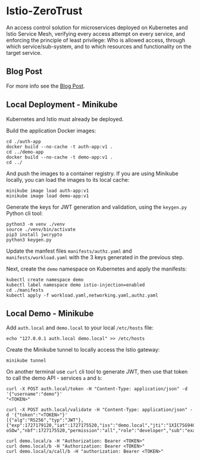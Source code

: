 # Istio-ZeroTrust

An access control solution for microservices deployed on Kubernetes and Istio Service Mesh, verifying every access attempt on every service, and enforcing the principle of least privilege: Who is allowed access, through which service/sub-system, and to which resources and functionality on the target service.

## Blog Post

For more info see the [Blog Post](https://safelyup.net/istio-zero-trust-fine-grained-access-control-for-microservices-40e4535749e8).

## Local Deployment - Minikube

Kubernetes and Istio must already be deployed.

Build the application Docker images:
```
cd ./auth-app
docker build --no-cache -t auth-app:v1 .
cd ../demo-app
docker build --no-cache -t demo-app:v1 .
cd ../
```

And push the images to a container registry. If you are using Minikube locally, you can load the images to its local cache:
```
minikube image load auth-app:v1
minikube image load demo-app:v1
```

Generate the keys for JWT generation and validation, using the `keygen.py` Python cli tool:

```
python3 -m venv ./venv
source ./venv/bin/activate
pip3 install jwcrypto
python3 keygen.py
```

Update the manfest files `manifests/authz.yaml` and `manifests/workload.yaml` with the 3 keys generated in the previous step.

Next, create the `demo` namespace on Kubernetes and apply the manifests:
```
kubectl create namespace demo
kubectl label namespace demo istio-injection=enabled
cd ./manifests
kubectl apply -f workload.yaml,networking.yaml,authz.yaml
```

## Local Demo - Minikube

Add `auth.local` and `demo.local` to your local `/etc/hosts` file:
```
echo "127.0.0.1	auth.local demo.local" >> /etc/hosts
```

Create the Minikube tunnel to locally access the Istio gateway:
```
minikube tunnel
```

On another terminal use `curl` cli tool to generate JWT, then use that token to call the demo API - services `a` and `b`:
```
curl -X POST auth.local/token -H "Content-Type: application/json" -d '{"username":"demo"}'
"<TOKEN>"

curl -X POST auth.local/validate -H "Content-Type: application/json" -d '{"token":"<TOKEN>"}'
[{"alg":"RS256","typ":"JWT"},{"exp":1727179120,"iat":1727175520,"iss":"demo.local","jti":"1XIC7SG94GTACNpyt-oSOw","nbf":1727175520,"permission":"all","role":"developer","sub":"example","username":"demo"}]

curl demo.local/a -H "Authorization: Bearer <TOKEN>"
curl demo.local/b -H "Authorization: Bearer <TOKEN>"
curl demo.local/a/call/b -H "authorization: Bearer <TOKEN>"
```
